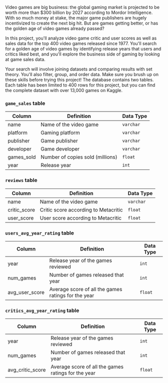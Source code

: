 Video games are big business: the global gaming market is projected to be worth more than $300 billion by 2027 according to Mordor Intelligence. With so much money at stake, the major game publishers are hugely incentivized to create the next big hit. But are games getting better, or has the golden age of video games already passed?

In this project, you'll analyze video game critic and user scores as well as sales data for the top 400 video games released since 1977. You'll search for a golden age of video games by identifying release years that users and critics liked best, and you'll explore the business side of gaming by looking at game sales data.

Your search will involve joining datasets and comparing results with set theory. You'll also filter, group, and order data. Make sure you brush up on these skills before trying this project! The database contains two tables. Each table has been limited to 400 rows for this project, but you can find the complete dataset with over 13,000 games on Kaggle.

### `game_sales` table

| Column | Definition | Data Type |
|-|-|-|  
|name|Name of the video game|`varchar`|
|platform|Gaming platform|`varchar`|
|publisher|Game publisher|`varchar`|
|developer|Game developer|`varchar`|
|games_sold|Number of copies sold (millions)|`float`|
|year|Release year|`int`|

### `reviews` table

| Column | Definition | Data Type |
|-|-|-|
|name|Name of the video game|`varchar`|  
|critic_score|Critic score according to Metacritic|`float`|
|user_score|User score according to Metacritic|`float`|


### `users_avg_year_rating` table

| Column | Definition | Data Type |
|-|-|-|
|year| Release year of the games reviewed |`int`|  
|num_games| Number of games released that year |`int`|
|avg_user_score| Average score of all the games ratings for the year |`float`|

### `critics_avg_year_rating` table

| Column | Definition | Data Type |
|-|-|-|
|year| Release year of the games reviewed |`int`|  
|num_games| Number of games released that year |`int`|
|avg_critic_score| Average score of all the games ratings for the year |`float`|

